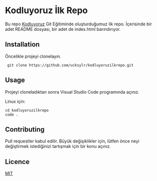 # Kodluyoruz İlk Repo
Bu repo [Kodluyoruz](kodluyoruz.com) Git Eğitiminde oluşturduğumuz ilk repo. İçerisinde bir adet README dosyası, bir adet de index.html barındırıyor.

## Installation

Öncelikle projeyi clonelayın.

`
git clone https://github.com/ucksylr/kodluyoruzilkrepo.git`

## Usage

Projeyi cloneladıktan sonra Visual Studio Code programında açınız.

Linux için:
``` 
cd kodluyoruzilkrepo
code .
```
## Contributing

Pull requestler kabul edilir. Büyük değişiklikler için, lütfen önce neyi değiştirmek istediğinizi tartışmak için bir konu açınız.

## Licence

[MIT](mit.edu)

